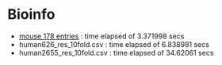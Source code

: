# Bioinfo
- [mouse 178 entries](../main/mouse/178/mouse178_res_10fold.csv) : time elapsed of 3.371998 secs
- human626_res_10fold.csv : time elapsed of 6.838981 secs
- human2655_res_10fold.csv : time elapsed of 34.62061 secs
